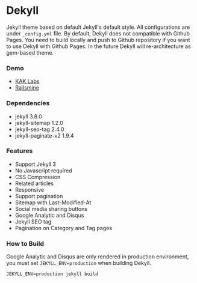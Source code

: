 # Dekyll

Jekyll theme based on default Jekyll's default style. All configurations are under `_config.yml` file. By default, Dekyll does not compatible with Github Pages. You need to build locally and push to Github repository if you want to use Dekyll with Github Pages. In the future Dekyll will re-architecture as gem-based theme.

### Demo
* [KAK Labs](https://www.kaklabs.com)
* [Railsmine](https://www.railsmine.net)

### Dependencies
* jekyll 3.8.0
* jekyll-sitemap 1.2.0
* jekyll-seo-tag 2.4.0
* jekyll-paginate-v2 1.9.4

### Features
* Support Jekyll 3
* No Javascript required
* CSS Compression
* Related articles
* Responsive
* Support pagination
* Sitemap with Last-Modified-At
* Social media sharing buttons
* Google Analytic and Disqus
* Jekyll SEO tag
* Pagination on Category and Tag pages

### How to Build
Google Analytic and Disqus are only rendered in production environment, you must set `JEKYLL_ENV=production` when building Dekyll.

```
JEKYLL_ENV=production jekyll build
```
